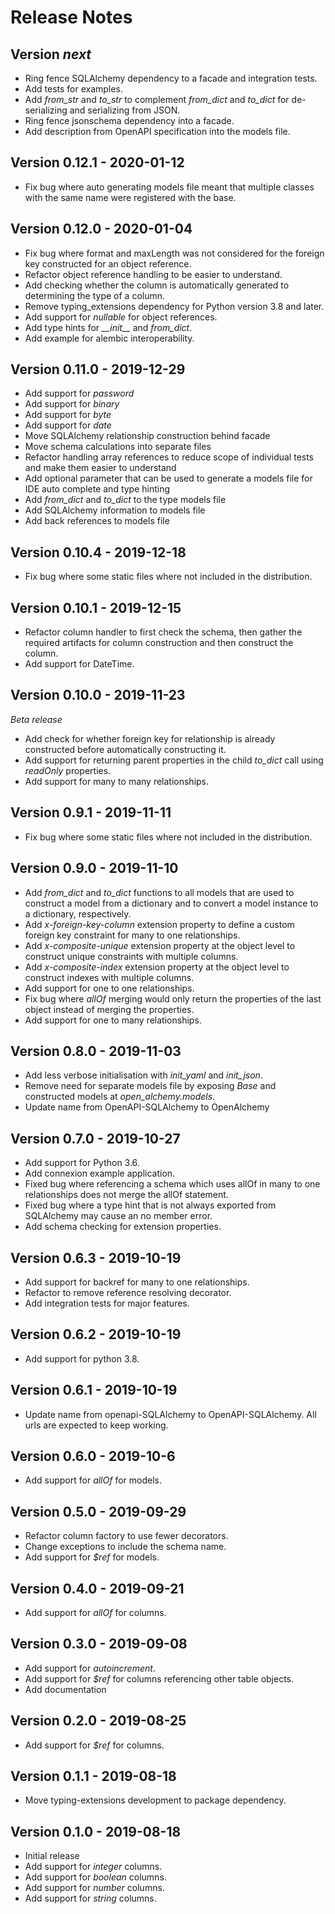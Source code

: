 # Release Notes

## Version _next_

- Ring fence SQLAlchemy dependency to a facade and integration tests.
- Add tests for examples.
- Add _from_str_ and _to_str_ to complement _from_dict_ and _to_dict_ for de-serializing and serializing from JSON.
- Ring fence jsonschema dependency into a facade.
- Add description from OpenAPI specification into the models file.

## Version 0.12.1 - 2020-01-12

- Fix bug where auto generating models file meant that multiple classes with the same name were registered with the base.

## Version 0.12.0 - 2020-01-04

- Fix bug where format and maxLength was not considered for the foreign key constructed for an object reference.
- Refactor object reference handling to be easier to understand.
- Add checking whether the column is automatically generated to determining the type of a column.
- Remove typing_extensions dependency for Python version 3.8 and later.
- Add support for _nullable_ for object references.
- Add type hints for _\_\_init\_\__ and _from_dict_.
- Add example for alembic interoperability.

## Version 0.11.0 - 2019-12-29

- Add support for _password_
- Add support for _binary_
- Add support for _byte_
- Add support for _date_
- Move SQLAlchemy relationship construction behind facade
- Move schema calculations into separate files
- Refactor handling array references to reduce scope of individual tests and make them easier to understand
- Add optional parameter that can be used to generate a models file for IDE auto complete and type hinting
- Add _from_dict_ and _to_dict_ to the type models file
- Add SQLAlchemy information to models file
- Add back references to models file

## Version 0.10.4 - 2019-12-18

- Fix bug where some static files where not included in the distribution.

## Version 0.10.1 - 2019-12-15

- Refactor column handler to first check the schema, then gather the required artifacts for column construction and then construct the column.
- Add support for DateTime.

## Version 0.10.0 - 2019-11-23
_Beta release_

- Add check for whether foreign key for relationship is already constructed before automatically constructing it.
- Add support for returning parent properties in the child _to_dict_ call using _readOnly_ properties.
- Add support for many to many relationships.

## Version 0.9.1 - 2019-11-11

- Fix bug where some static files where not included in the distribution.

## Version 0.9.0 - 2019-11-10

- Add _from_dict_ and _to_dict_ functions to all models that are used to construct a model from a dictionary and to convert a model instance to a dictionary, respectively.
- Add _x-foreign-key-column_ extension property to define a custom foreign key constraint for many to one relationships.
- Add _x-composite-unique_ extension property at the object level to construct unique constraints with multiple columns.
- Add _x-composite-index_ extension property at the object level to construct indexes with multiple columns.
- Add support for one to one relationships.
- Fix bug where _allOf_ merging would only return the properties of the last object instead of merging the properties.
- Add support for one to many relationships.

## Version 0.8.0 - 2019-11-03
- Add less verbose initialisation with _init_yaml_ and _init_json_.
- Remove need for separate models file by exposing _Base_ and constructed models at _open_alchemy.models_.
- Update name from OpenAPI-SQLAlchemy to OpenAlchemy

## Version 0.7.0 - 2019-10-27
- Add support for Python 3.6.
- Add connexion example application.
- Fixed bug where referencing a schema which uses allOf in many to one relationships does not merge the allOf statement.
- Fixed bug where a type hint that is not always exported from SQLAlchemy may cause an no member error.
- Add schema checking for extension properties.

## Version 0.6.3 - 2019-10-19
- Add support for backref for many to one relationships.
- Refactor to remove reference resolving decorator.
- Add integration tests for major features.

## Version 0.6.2 - 2019-10-19
- Add support for python 3.8.

## Version 0.6.1 - 2019-10-19
- Update name from openapi-SQLAlchemy to OpenAPI-SQLAlchemy. All urls are expected to keep working.

## Version 0.6.0 - 2019-10-6
- Add support for _allOf_ for models.

## Version 0.5.0 - 2019-09-29
- Refactor column factory to use fewer decorators.
- Change exceptions to include the schema name.
- Add support for _$ref_ for models.

## Version 0.4.0 - 2019-09-21
- Add support for _allOf_ for columns.

## Version 0.3.0 - 2019-09-08
- Add support for _autoincrement_.
- Add support for _$ref_ for columns referencing other table objects.
- Add documentation

## Version 0.2.0 - 2019-08-25
- Add support for _$ref_ for columns.

## Version 0.1.1 - 2019-08-18
- Move typing-extensions development to package dependency.

## Version 0.1.0 - 2019-08-18
- Initial release
- Add support for _integer_ columns.
- Add support for _boolean_ columns.
- Add support for _number_ columns.
- Add support for _string_ columns.
